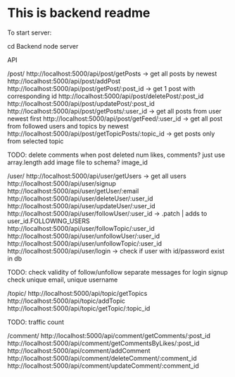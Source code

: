 # This is backend readme

To start server:

cd Backend
node server


API

/post/
  http://localhost:5000/api/post/getPosts                 -> get all posts by newest
  http://localhost:5000/api/post/addPost
  http://localhost:5000/api/post/getPost/:post_id         -> get 1 post with corresponding id
  http://localhost:5000/api/post/deletePost/:post_id       
  http://localhost:5000/api/post/updatePost/:post_id
  http://localhost:5000/api/post/getPosts/:user_id        -> get all posts from user newest first
  http://localhost:5000/api/post/getFeed/:user_id         -> get all post from followed users and topics by newest
  http://localhost:5000/api/post/getTopicPosts/:topic_id  -> get posts only from selected topic
    
  TODO:
    delete comments when post deleted
    num likes, comments? just use array.length
    add image file to schema? image_id


/user/
  http://localhost:5000/api/user/getUsers            -> get all users
  http://localhost:5000/api/user/signup
  http://localhost:5000/api/user/getUser/:email
  http://localhost:5000/api/user/deleteUser/:user_id
  http://localhost:5000/api/user/updateUser/:user_id
  http://localhost:5000/api/user/followUser/:user_id   -> .patch | adds to user_id.FOLLOWING_USERS
  http://localhost:5000/api/user/followTopic/:user_id
  http://localhost:5000/api/user/unfollowUser/:user_id
  http://localhost:5000/api/user/unfollowTopic/:user_id
  http://localhost:5000/api/user/login                 -> check if user with id/password exist in db

  TODO:
    check validity of follow/unfollow
    separate messages for login
    signup check unique email, unique username


/topic/
  http://localhost:5000/api/topic/getTopics
  http://localhost:5000/api/topic/addTopic
  http://localhost:5000/api/topic/getTopic/:topic_id

  TODO:
    traffic count


/comment/
  http://localhost:5000/api/comment/getComments/:post_id
  http://localhost:5000/api/comment/getCommentsByLikes/:post_id
  http://localhost:5000/api/comment/addComment
  http://localhost:5000/api/comment/deleteComment/:comment_id
  http://localhost:5000/api/comment/updateComment/:comment_id
